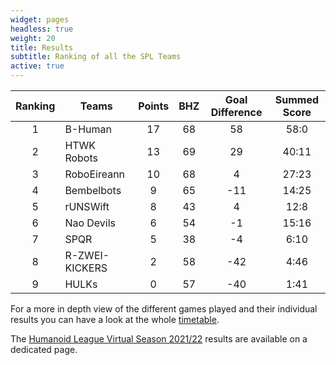 ```yaml
---
widget: pages
headless: true
weight: 20
title: Results
subtitle: Ranking of all the SPL Teams
active: true
---
```


| Ranking | Teams          | Points | BHZ | Goal Difference | Summed Score |
| :-----: | -------------- | :----: | :-: | :-------------: | :----------: |
|    1    | B-Human        |   17   | 68  |       58        |     58:0     |
|    2    | HTWK Robots    |   13   | 69  |       29        |    40:11     |
|    3    | RoboEireann    |   10   | 68  |        4        |    27:23     |
|    4    | Bembelbots     |   9    | 65  |       -11       |    14:25     |
|    5    | rUNSWift       |   8    | 43  |        4        |     12:8     |
|    6    | Nao Devils     |   6    | 54  |       -1        |    15:16     |
|    7    | SPQR           |   5    | 38  |       -4        |     6:10     |
|    8    | R-ZWEI-KICKERS |   2    | 58  |       -42       |     4:46     |
|    9    | HULKs          |   0    | 57  |       -40       |     1:41     |

For a more in depth view of the different games played and their individual results you can have a look at the whole [timetable](https://docs.google.com/spreadsheets/d/e/2PACX-1vTOJCD4w-Qda0Q9X3z7P5QTXzdv-OZNo_viNBrvnOAtCQgZdf9gwmJvcfnfzVXT85d1naQg4JeMPnRj/pubhtml?gid=1761701310&single=true).

The [Humanoid League Virtual Season 2021/22](https://humanoid.robocup.org/hl-vs2022/humanoid-league-virtual-season-2021-22/) results are available on a dedicated page.
